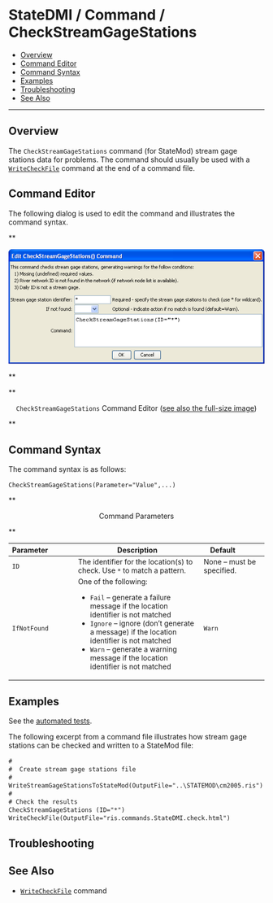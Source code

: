 # StateDMI / Command / CheckStreamGageStations #

* [Overview](#overview)
* [Command Editor](#command-editor)
* [Command Syntax](#command-syntax)
* [Examples](#examples)
* [Troubleshooting](#troubleshooting)
* [See Also](#see-also)

-------------------------

## Overview ##

The `CheckStreamGageStations` command (for StateMod)
stream gage stations data for problems.  The command should usually be used with a
[`WriteCheckFile`](../WriteCheckFile/WriteCheckFile.md) command at the end of a command file.

## Command Editor ##

The following dialog is used to edit the command and illustrates the command syntax.

**<p style="text-align: center;">
![CheckStreamGageStations](CheckStreamGageStations.png)
</p>**

**<p style="text-align: center;">
`CheckStreamGageStations` Command Editor (<a href="../CheckStreamGageStations.png">see also the full-size image</a>)
</p>**

## Command Syntax ##

The command syntax is as follows:

```text
CheckStreamGageStations(Parameter="Value",...)
```
**<p style="text-align: center;">
Command Parameters
</p>**

| **Parameter**&nbsp;&nbsp;&nbsp;&nbsp;&nbsp;&nbsp;&nbsp;&nbsp;&nbsp;&nbsp;&nbsp;&nbsp; | **Description** | **Default**&nbsp;&nbsp;&nbsp;&nbsp;&nbsp;&nbsp;&nbsp;&nbsp;&nbsp;&nbsp; |
| --------------|-----------------|----------------- |
| `ID` | The identifier for the location(s) to check.  Use `*` to match a pattern. | None – must be specified. |
| `IfNotFound` | One of the following:<ul><li>`Fail` – generate a failure message if the location identifier is not matched</li><li>`Ignore` – ignore (don’t generate a message) if the location identifier is not matched</li><li>`Warn` – generate a warning message if the location identifier is not matched</li></ul> | `Warn` |

## Examples ##

See the [automated tests](https://github.com/OpenCDSS/cdss-app-statedmi-test/tree/master/test/regression/commands/CheckStreamGageStations).

The following excerpt from a command file illustrates how stream gage stations can be checked and written to a StateMod file:

```
#
#  Create stream gage stations file
#
WriteStreamGageStationsToStateMod(OutputFile="..\STATEMOD\cm2005.ris")
#
# Check the results
CheckStreamGageStations (ID="*")
WriteCheckFile(OutputFile="ris.commands.StateDMI.check.html")
```

## Troubleshooting ##

## See Also ##

* [`WriteCheckFile`](../WriteCheckFile/WriteCheckFile.md) command
